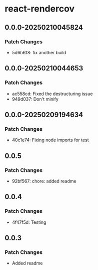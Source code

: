 # react-rendercov

## 0.0.0-20250210045824

### Patch Changes

- 5d6b618: fix another build

## 0.0.0-20250210044653

### Patch Changes

- ac558cd: Fixed the destructuring issue
- 949d037: Don't minify

## 0.0.0-20250209194634

### Patch Changes

- 40c1e74: Fixing node imports for test

## 0.0.5

### Patch Changes

- 92bf567: chore: added readme

## 0.0.4

### Patch Changes

- 4f47f5d: Testing

## 0.0.3

### Patch Changes

- Added readme
